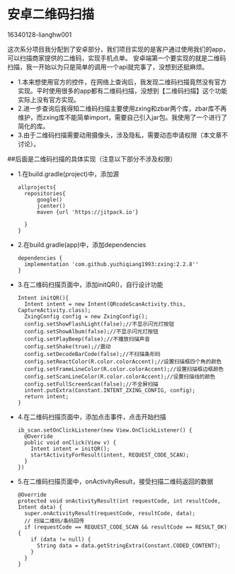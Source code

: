 # 安卓二维码扫描
16340128-lianghw001

这次系分项目我分配到了安卓部分，我们项目实现的是客户通过使用我们的app，可以扫描商家提供的二维码，实现手机点单。
安卓端第一个要实现的就是二维码扫描，我一开始以为只是简单的调用一个api就完事了，没想到还挺麻烦。

- 1.本来想使用官方的控件，在网络上查询后，我发现二维码扫描竟然没有官方实现。平时使用很多的app都有二维码扫描，没想到【二维码扫描】这个功能实际上没有官方实现。
- 2.进一步查询后我得知二维码扫描主要使用zxing和zbar两个库，zbar库不再维护，而zxing库不能简单import，需要自己引入jar包。我使用了一个进行了简化的库。
- 3.由于二维码扫描需要动用摄像头，涉及隐私，需要动态申请权限（本文章不讨论）。

##后面是二维码扫描的具体实现（注意以下部分不涉及权限）

- 1.在build.gradle(project)中，添加源
  ```
  allprojects{
    repositories{
        google()
        jcenter()
        maven {url 'https://jitpack.io'}
        
    }
  }
  ```
- 2.在build.gradle(app)中，添加dependencies
  ```
  dependencies {
    implementation 'com.github.yuzhiqiang1993:zxing:2.2.8''
  }
  ```
- 3.在二维码扫描页面中，添加initQR()，自行设计功能
  ```
  Intent initQR(){
    Intent intent = new Intent(QRcodeScanActivity.this, CaptureActivity.class);
    ZxingConfig config = new ZxingConfig();
    config.setShowFlashLight(false);//不显示闪光灯按钮
    config.setShowAlbum(false);//不显示闪光灯按钮
    config.setPlayBeep(false);//不播放扫描声音
    config.setShake(true);//震动
    config.setDecodeBarCode(false);//不扫描条形码
    config.setReactColor(R.color.colorAccent);//设置扫描框四个角的颜色
    config.setFrameLineColor(R.color.colorAccent);//设置扫描框边框颜色
    config.setScanLineColor(R.color.colorAccent);//设置扫描线的颜色
    config.setFullScreenScan(false);//不全屏扫描
    intent.putExtra(Constant.INTENT_ZXING_CONFIG, config);
    return intent;
  }
  ```
- 4.在二维码扫描页面中，添加点击事件，点击开始扫描
  ```
  ib_scan.setOnClickListener(new View.OnClickListener() {
    @Override
    public void onClick(View v) {
      Intent intent = initQR();
      startActivityForResult(intent, REQUEST_CODE_SCAN);
    }
  })
  ```
- 5.在二维码扫描页面中，onActivityResult，接受扫描二维码返回的数据
  ```
  @Override
  protected void onActivityResult(int requestCode, int resultCode, Intent data) {
    super.onActivityResult(requestCode, resultCode, data);
    // 扫描二维码/条码回传
    if (requestCode == REQUEST_CODE_SCAN && resultCode == RESULT_OK) {
      if (data != null) {
        String data = data.getStringExtra(Constant.CODED_CONTENT);
      }
    }
  }
  ```

